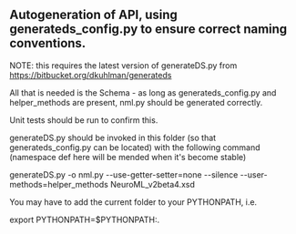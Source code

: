 ## Autogeneration of API, using generateds_config.py to ensure correct naming conventions.

NOTE: this requires the latest version of generateDS.py from https://bitbucket.org/dkuhlman/generateds

All that is needed is the Schema - as long as generateds_config.py and helper_methods are present, nml.py should be generated correctly.

Unit tests should be run to confirm this.

generateDS.py should be invoked in this folder (so that generateds_config.py can be located) with the following command (namespace def here will be mended when it's become stable)

   generateDS.py -o nml.py --use-getter-setter=none --silence --user-methods=helper_methods NeuroML_v2beta4.xsd

You may have to add the current folder to your PYTHONPATH, i.e.

  export PYTHONPATH=$PYTHONPATH:.
